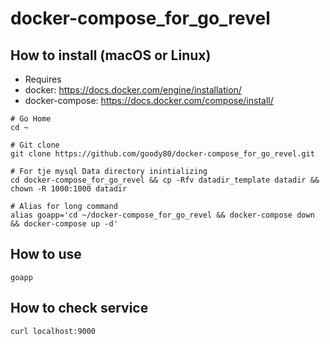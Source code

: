 # docker-compose_for_go_revel

## How to install (macOS or Linux)
* Requires
 * docker: https://docs.docker.com/engine/installation/
 * docker-compose: https://docs.docker.com/compose/install/

```
# Go Home
cd ~

# Git clone
git clone https://github.com/goody80/docker-compose_for_go_revel.git

# For tje mysql Data directory inintializing
cd docker-compose_for_go_revel && cp -Rfv datadir_template datadir && chown -R 1000:1000 datadir

# Alias for long command
alias goapp='cd ~/docker-compose_for_go_revel && docker-compose down && docker-compose up -d'
```

## How to use
```
goapp
```

## How to check service
```
curl localhost:9000
```

